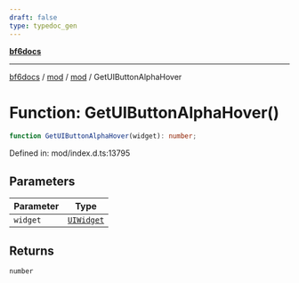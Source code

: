 ```yaml
---
draft: false
type: typedoc_gen
---
```


[**bf6docs**](../../../_index.md)

***

[bf6docs](../../../_index.md) / [mod](../../_index.md) / [mod](../_index.md) / GetUIButtonAlphaHover

# Function: GetUIButtonAlphaHover()

```ts
function GetUIButtonAlphaHover(widget): number;
```

Defined in: mod/index.d.ts:13795

## Parameters

| Parameter | Type |
| ------ | ------ |
| `widget` | [`UIWidget`](../UIWidget/_index.md) |

## Returns

`number`
